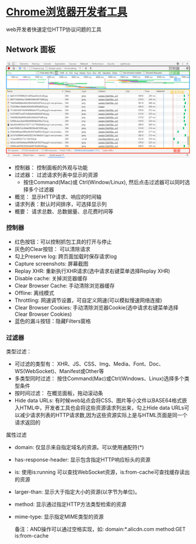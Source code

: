 # [Chrome浏览器开发者工具](https://developer.chrome.com/docs/devtools/network/)
 web开发者快速定位HTTP协议问题的工具

## Network 面板

![Network-面板](/imgs/network/http/chrome-devtool-network-panel.png)

* 控制器： 控制面板的外观与功能
* 过滤器： 过滤请求列表中显示的资源
    * 按住Command(Mac)或 Ctrl(Window/Linux), 然后点击过滤器可以同时选择多个过滤器
* 概览： 显示HTTP请求、响应的时间轴
* 请求列表：默认时间排序，可选择显示列
* 概要： 请求总数、总数据量、总花费时间等

### 控制器

* 红色按钮：可以控制抓包工具的打开与停止
* 灰色的Clear按钮： 可以清除请求
* 勾上Preserve log: 跨页面加载时保存请求log
* Capture screenshots: 屏幕截图
* Replay XHR: 重新执行XHR请求(选中请求右键菜单选择Replay XHR)
* Disable cache: 关掉浏览器缓存
* Clear Browser Cache: 手动清除浏览器缓存
* Offline: 离线模式
* Throttling: 网速调节设置，可自定义网速(可以模拟慢速网络连接)
* Clear Browser Cookies: 手动清除浏览器Cookie(选中请求右键菜单选择Clear Browser Cookies)
* 蓝色的漏斗按钮：隐藏Filters窗格

### 过滤器

类型过滤：

* 可过滤的类型有： XHR、JS、CSS、Img、Media、Font、Doc、WS(WebSocket)、Manifest或Other等
* 多类型同时过滤： 按住Command(Mac)或Ctrl(Windows、Linux)选择多个类型条件
* 按时间过滤： 在概览面板，拖动滚动条
* Hide  data URLs: 有时候web站点会将CSS、图片等小文件以BASE64格式嵌入HTML中，开发者工具也会将这些资源请求列出来，勾上Hide  data URLs可以减少请求列表的HTTP请求数,因为这些资源实际上是与HTML页面是同一个请求返回的

属性过滤

* domain: 仅显示来自指定域名的资源。可以使用通配符(*)
* has-response-header: 显示包含指定HTTP响应标头的资源
* is: 使用is:running 可以查找WebSocket资源，is:from-cache可查找缓存读出的资源
* larger-than: 显示大于指定大小的资源(以字节为单位)。
* method: 显示通过指定HTTP方法类型检索的资源
* mime-type: 显示指定MIME类型的资源

    备注：AND操作可以通过空格实现，如: domain:*.alicdn.com method:GET is:from-cache